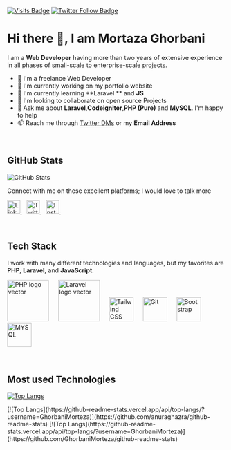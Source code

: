 [![Visits Badge](https://badges.pufler.dev/visits/GhorbaniMorteza/GhorbaniMorteza?color=2D9CDB&style=for-the-badge)](https://github.com/GhorbaniMorteza)
[![Twitter Follow Badge](https://img.shields.io/twitter/follow/M_Ghorbani_?color=2D9CDB&logo=twitter&style=for-the-badge)](https://twitter.com/M_Ghorbani_)
# Hi there 👋, I am Mortaza Ghorbani 

I am a **Web Developer**  having more than two years of extensive experience in all phases of small-scale to enterprise-scale projects.


- 🏢  I'm a freelance Web Developer 
- 🔭 I'm currently working on my portfolio website
- 🌱 I'm currently learning **Laravel ** and **JS**
- 👯 I'm looking to collaborate on open source Projects
- 💬 Ask me about **Laravel**,**Codeigniter**,**PHP (Pure)** and **MySQL**. I'm happy to help
- 📫 Reach me through [Twitter DMs](https://twitter.com/M_Ghorbani_) or my **Email Address**


<br>

## GitHub Stats


 <img src="https://github-readme-stats.vercel.app/api?username=GhorbaniMorteza&show_icons=true&theme=dracula" alt="GitHub Stats" />

<p >Connect with me on these excellent platforms; I would love to talk more</p>

<p >
 <a href="https://www.linkedin.com/in/mortaza-ghorbani-bab761143">
  <img src="https://cdn.worldvectorlogo.com/logos/linkedin-icon-2.svg" title="LinkedIn" alt="Linkedin Account" width="30" />
</a> &ensp;
<a href="https://twitter.com/M_Ghorbani_">
  <img src="https://cdn.worldvectorlogo.com/logos/twitter-3.svg" title="Twitter" alt="Twitter Account" width="30" />
</a> &ensp;
<a href="https://www.instagram.com/mrtz.gh">
  <img src="https://cdn.worldvectorlogo.com/logos/instagram-5.svg" title="Instagram" alt="Instagram Account" width="30" />
</a> &ensp;
</p><br />

## Tech Stack
 
I work with many different technologies and languages, but my favorites are **PHP**, **Laravel**, and **JavaScript**.

<p >
 <img  src="https://cdn.worldvectorlogo.com/logos/php-1.svg" alt="PHP logo vector" width="96" /> &emsp;
 <img class="larger" src="https://cdn.worldvectorlogo.com/logos/laravel-1.svg" alt="Laravel logo vector" width="96" /> &emsp;
 <img src="https://cdn.worldvectorlogo.com/logos/logo-javascript.svg" title="JS" alt="Tailwind CSS Logo" width="56" /> &emsp;
 <img src="https://cdn.worldvectorlogo.com/logos/git-icon.svg" title="Git" alt="Git" width="56" /> &emsp;
 <img src="https://cdn.worldvectorlogo.com/logos/bootstrap-5-1.svg" title="Bootstrap" alt="Bootstrap" width="56" /> &emsp;
 <img src="https://cdn.worldvectorlogo.com/logos/mysql-6.svg" title="MYSQL" alt="MYSQL" width="56" /> &emsp;
</p><br />



## Most used Technologies 
[![Top Langs](https://github-readme-stats.vercel.app/api/top-langs/?username=GhorbaniMorteza&layout=compact)](https://github.com/anuraghazra/github-readme-stats)

 <p >
 [![Top Langs](https://github-readme-stats.vercel.app/api/top-langs/?username=GhorbaniMorteza)](https://github.com/anuraghazra/github-readme-stats)
 [![Top Langs](https://github-readme-stats.vercel.app/api/top-langs/?username=GhorbaniMorteza)](https://github.com/GhorbaniMorteza/github-readme-stats)

</p><br />  

